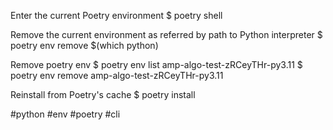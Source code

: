 
Enter the current Poetry environment
$ poetry shell

Remove the current environment as referred by path to Python interpreter 
$ poetry env remove $(which python)

Remove poetry env
$ poetry env list
amp-algo-test-zRCeyTHr-py3.11
$ poetry env remove amp-algo-test-zRCeyTHr-py3.11

Reinstall from Poetry's cache
$ poetry install



#python 
#env
#poetry
#cli 
